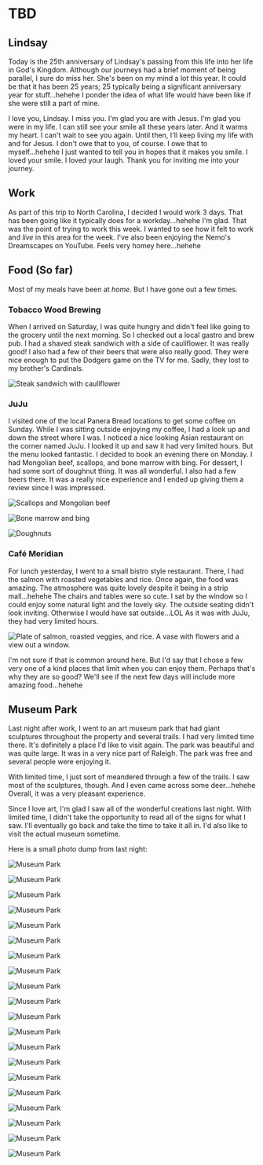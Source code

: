 # TBD

## Lindsay

Today is the 25th anniversary of Lindsay's passing from this life into her life in God's Kingdom. Although our journeys had a brief moment of being parallel, I sure do miss her. She's been on my mind a lot this year. It could be that it has been 25 years; 25 typically being a significant anniversary year for stuff...hehehe I ponder the idea of what life would have been like if she were still a part of mine.

I love you, Lindsay. I miss you. I'm glad you are with Jesus. I'm glad you were in my life. I can still see your smile all these years later. And it warms my heart. I can't wait to see you again. Until then, I'll keep living my life with and for Jesus. I don't owe that to you, of course. I owe that to myself...hehehe I just wanted to tell you in hopes that it makes you smile. I loved your smile. I loved your laugh. Thank you for inviting me into your journey.

## Work

As part of this trip to North Carolina, I decided I would work 3 days. That has been going like it typically does for a workday...hehehe I'm glad. That was the point of trying to work this week. I wanted to see how it felt to work and *live* in this area for the week. I've also been enjoying the Nemo's Dreamscapes on YouTube. Feels very homey here...hehehe

## Food (So far)

Most of my meals have been at *home*. But I have gone out a few times.

### Tobacco Wood Brewing

When I arrived on Saturday, I was quite hungry and didn't feel like going to the grocery until the next morning. So I checked out a local gastro and brew pub. I had a shaved steak sandwich with a side of cauliflower. It was really good! I also had a few of their beers that were also really good. They were nice enough to put the Dodgers game on the TV for me. Sadly, they lost to my brother's Cardinals.

![Steak sandwich with cauliflower](./media/IMG_0488.jpeg)

### JuJu

I visited one of the local Panera Bread locations to get some coffee on Sunday. While I was sitting outside enjoying my coffee, I had a look up and down the street where I was. I noticed a nice looking Asian restaurant on the corner named JuJu. I looked it up and saw it had very limited hours. But the menu looked fantastic. I decided to book an evening there on Monday. I had Mongolian beef, scallops, and bone marrow with bing. For dessert, I had some sort of doughnut thing. It was all wonderful. I also had a few beers there. It was a really nice experience and I ended up giving them a review since I was impressed.

![Scallops and Mongolian beef](./media/IMG_0647.jpeg)

![Bone marrow and bing](./media/IMG_0656.jpeg)

![Doughnuts](./media/IMG_0661.jpeg)

### Café Meridian

For lunch yesterday, I went to a small bistro style restaurant. There, I had the salmon with roasted vegetables and rice. Once again, the food was amazing. The atmosphere was quite lovely despite it being in a strip mall...hehehe The chairs and tables were so cute. I sat by the window so I could enjoy some natural light and the lovely sky. The outside seating didn't look inviting. Otherwise I would have sat outside...LOL As it was with JuJu, they had very limited hours.

![Plate of salmon, roasted veggies, and rice. A vase with flowers and a view out a window.](./media/IMG_0687.jpeg)

I'm not sure if that is common around here. But I'd say that I chose a few very one of a kind places that limit when you can enjoy them. Perhaps that's why they are so good? We'll see if the next few days will include more amazing food...hehehe

## Museum Park

Last night after work, I went to an art museum park that had giant sculptures throughout the property and several trails. I had very limited time there. It's definitely a place I'd like to visit again. The park was beautiful and was quite large. It was in a very nice part of Raleigh. The park was free and several people were enjoying it.

With limited time, I just sort of meandered through a few of the trails. I saw most of the sculptures, though. And I even came across some deer...hehehe Overall, it was a very pleasant experience.

Since I love art, I'm glad I saw all of the wonderful creations last night. With limited time, I didn't take the opportunity to read all of the signs for what I saw. I'll eventually go back and take the time to take it all in. I'd also like to visit the actual museum sometime.

Here is a small photo dump from last night:

![Museum Park](./media/IMG_0702.jpeg)

![Museum Park](./media/IMG_0706.jpeg)

![Museum Park](./media/IMG_0710.jpeg)

![Museum Park](./media/IMG_0713.jpeg)

![Museum Park](./media/IMG_0714.jpeg)

![Museum Park](./media/IMG_0715.jpeg)

![Museum Park](./media/IMG_0718.jpeg)

![Museum Park](./media/IMG_0722.jpeg)

![Museum Park](./media/IMG_0729.jpeg)

![Museum Park](./media/IMG_0730.jpeg)

![Museum Park](./media/IMG_0735.jpeg)

![Museum Park](./media/IMG_0737.jpeg)

![Museum Park](./media/IMG_0746.jpeg)

![Museum Park](./media/IMG_0747.jpeg)

![Museum Park](./media/IMG_0750.jpeg)

![Museum Park](./media/IMG_0755.jpeg)

![Museum Park](./media/IMG_0763.jpeg)

![Museum Park](./media/IMG_0769.jpeg)

![Museum Park](./media/IMG_0773.jpeg)

![Museum Park](./media/IMG_0778.jpeg)